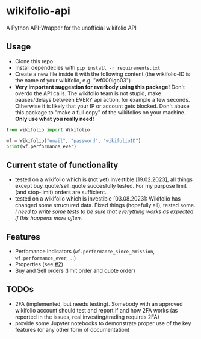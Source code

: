 # wikifolio-api
A Python API-Wrapper for the unofficial wikifolio API

## Usage
- Clone this repo
- Install dependecies with `pip install -r requirements.txt`
- Create a new file inside it with the following content (the wikifolio-ID is the name of your wikifolio, e.g. "wf000igb03")
- **Very important suggestion for everbody using this package!** Don't overdo the API calls. The wikifolio team is not stupid, make pauses/delays between EVERY api action, for example a few seconds. Otherwise it is likely that your IP or account gets blocked. Don't abuse this package to "make a full copy" of the wikifolios on your machine. **Only use what you really need!**

```python
from wikifolio import Wikifolio

wf = Wikifolio("email", "password", "wikifolioID")
print(wf.performance_ever)
```

## Current state of functionality
- tested on a wikifolio which is (not yet) investible [19.02.2023], all things except buy_quote/sell_quote succesfully tested. For my purpose limit (and stop-limit) orders are sufficient.
- tested on a wikifolio which is investible [03.08.2023]: Wikifolio has changed some structured data. Fixed things (hopefully all), tested some. _I need to write some tests to be sure that everything works as expected if this happens more often._

## Features
- Perfomance Indicators (`wf.performance_since_emission`, `wf.performance_ever`, ...)
- Properties (see [#2](https://github.com/henrydatei/wikifolio-api/issues/2))
- Buy and Sell orders (limit order and quote order)

## TODOs
- 2FA (implemented, but needs testing). Somebody with an approved wikifolio account should test and report if and how 2FA works (as reported in the issues, real investing/trading requires 2FA)
- provide some Jupyter notebooks to demonstrate proper use of the key features (or any other form of documentation)
